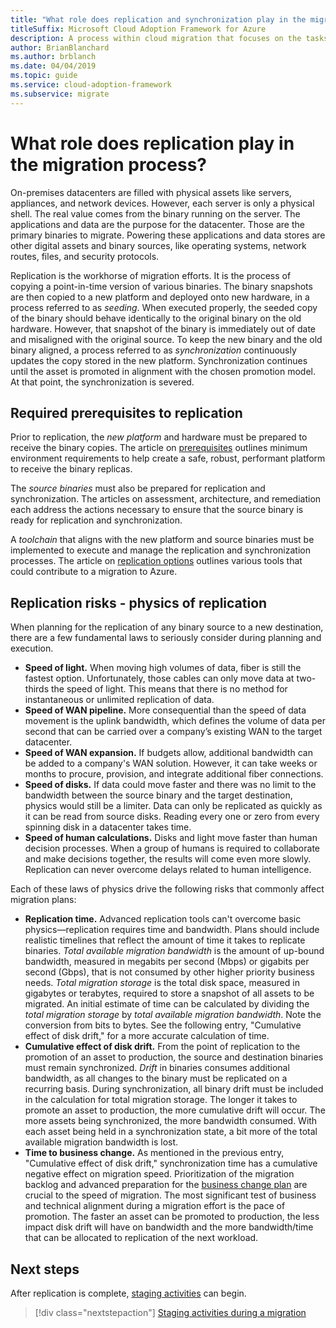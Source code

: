 ```yaml
---
title: "What role does replication and synchronization play in the migration process?"
titleSuffix: Microsoft Cloud Adoption Framework for Azure
description: A process within cloud migration that focuses on the tasks of migrating workloads to the cloud.
author: BrianBlanchard
ms.author: brblanch
ms.date: 04/04/2019
ms.topic: guide
ms.service: cloud-adoption-framework
ms.subservice: migrate
---
```


<!-- markdownlint-disable MD026 -->

# What role does replication play in the migration process?

On-premises datacenters are filled with physical assets like servers, appliances, and network devices. However, each server is only a physical shell. The real value comes from the binary running on the server. The applications and data are the purpose for the datacenter. Those are the primary binaries to migrate. Powering these applications and data stores are other digital assets and binary sources, like operating systems, network routes, files, and security protocols.

Replication is the workhorse of migration efforts. It is the process of copying a point-in-time version of various binaries. The binary snapshots are then copied to a new platform and deployed onto new hardware, in a process referred to as *seeding*. When executed properly, the seeded copy of the binary should behave identically to the original binary on the old hardware. However, that snapshot of the binary is immediately out of date and misaligned with the original source. To keep the new binary and the old binary aligned, a process referred to as *synchronization* continuously updates the copy stored in the new platform. Synchronization continues until the asset is promoted in alignment with the chosen promotion model. At that point, the synchronization is severed.

## Required prerequisites to replication

Prior to replication, the *new platform* and hardware must be prepared to receive the binary copies. The article on [prerequisites](../prerequisites/index.md) outlines minimum environment requirements to help create a safe, robust, performant platform to receive the binary replicas.

The *source binaries* must also be prepared for replication and synchronization. The articles on assessment, architecture, and remediation each address the actions necessary to ensure that the source binary is ready for replication and synchronization.

A *toolchain* that aligns with the new platform and source binaries must be implemented to execute and manage the replication and synchronization processes. The article on [replication options](./replicate-options.md) outlines various tools that could contribute to a migration to Azure.

## Replication risks - physics of replication

When planning for the replication of any binary source to a new destination, there are a few fundamental laws to seriously consider during planning and execution.

- **Speed of light.** When moving high volumes of data, fiber is still the fastest option. Unfortunately, those cables can only move data at two-thirds the speed of light. This means that there is no method for instantaneous or unlimited replication of data.
- **Speed of WAN pipeline.** More consequential than the speed of data movement is the uplink bandwidth, which defines the volume of data per second that can be carried over a company’s existing WAN to the target datacenter.
- **Speed of WAN expansion.** If budgets allow, additional bandwidth can be added to a company's WAN solution. However, it can take weeks or months to procure, provision, and integrate additional fiber connections.
- **Speed of disks.** If data could move faster and there was no limit to the bandwidth between the source binary and the target destination, physics would still be a limiter. Data can only be replicated as quickly as it can be read from source disks. Reading every one or zero from every spinning disk in a datacenter takes time.
- **Speed of human calculations.** Disks and light move faster than human decision processes. When a group of humans is required to collaborate and make decisions together, the results will come even more slowly. Replication can never overcome delays related to human intelligence.

Each of these laws of physics drive the following risks that commonly affect migration plans:

- **Replication time.** Advanced replication tools can't overcome basic physics&mdash;replication requires time and bandwidth. Plans should include realistic timelines that reflect the amount of time it takes to replicate binaries. *Total available migration bandwidth* is the amount of up-bound bandwidth, measured in megabits per second (Mbps) or gigabits per second (Gbps), that is not consumed by other higher priority business needs. *Total migration storage* is the total disk space, measured in gigabytes or terabytes, required to store a snapshot of all assets to be migrated. An initial estimate of time can be calculated by dividing the *total migration storage* by *total available migration bandwidth*. Note the conversion from bits to bytes. See the following entry, "Cumulative effect of disk drift," for a more accurate calculation of time.
- **Cumulative effect of disk drift.** From the point of replication to the promotion of an asset to production, the source and destination binaries must remain synchronized. *Drift* in binaries consumes additional bandwidth, as all changes to the binary must be replicated on a recurring basis. During synchronization, all binary drift must be included in the calculation for total migration storage. The longer it takes to promote an asset to production, the more cumulative drift will occur. The more assets being synchronized, the more bandwidth consumed. With each asset being held in a synchronization state, a bit more of the total available migration bandwidth is lost.
- **Time to business change.** As mentioned in the previous entry, "Cumulative effect of disk drift," synchronization time has a cumulative negative effect on migration speed. Prioritization of the migration backlog and advanced preparation for the [business change plan](../optimize/business-change-plan.md) are crucial to the speed of migration. The most significant test of business and technical alignment during a migration effort is the pace of promotion. The faster an asset can be promoted to production, the less impact disk drift will have on bandwidth and the more bandwidth/time that can be allocated to replication of the next workload.

## Next steps

After replication is complete, [staging activities](./stage.md) can begin.

> [!div class="nextstepaction"]
> [Staging activities during a migration](./stage.md)
